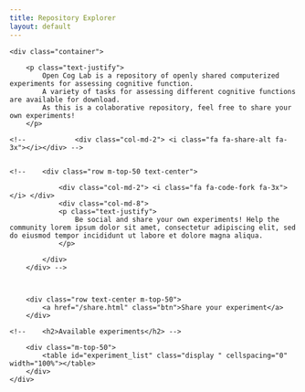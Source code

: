 ```yaml
---
title: Repository Explorer
layout: default
---
```

<script type="text/javascript">
    $(document).ready( function () {

    var dataset = [
    	['experiment_visualcheckboard', 'Visual Checkerboard', 'Cameron Craddock', 'VisionEgg', '???'],
    	['experiment_breathholding', 'Breath Holding', 'Cameron Craddock', 'VisionEgg', '???'],
    	['experiment_RTfMRIneurofeedback', 'RTfMRI Neurofeedback', 'Cameron Craddock', '???', '???'],
    	['experiment_moraldillema', 'Moral Dillema', 'Cameron Craddock', 'PsychoPy', '???'],
    	['experiment_msit', 'The Multi-Source Interference Task', 'Cameron Craddock ', 'PsychoPy', '???']
    ]


    var table = $('#experiment_list').DataTable({
    	'data': dataset,
    	'columns': [
    		{'title': 'id', 'visible': false},
    		{'title': 'Title'},
    		{'title': 'Author'},
    		{'title': 'Environment'},
    		{'title': 'Category'}
    	],
        searching: false,
        paging: false,
        ordering:  true,
        info: false
    });

    $('#experiment_list tbody').on( 'click', 'tr', function () {

    	var experiment_id = table.row( this ).data()[0];


     	window.location.replace('/' + experiment_id + '.html');
    	window.location.href = '/' + experiment_id + '.html';
	} );

} );
</script>


<div class="section">

	<div class="container">
		
		<p class="text-justify">
			Open Cog Lab is a repository of openly shared computerized experiments for assessing cognitive function.
			A variety of tasks for assessing different cognitive functions are available for download.
			As this is a colaborative repository, feel free to share your own experiments!
		</p>

	<!-- 			<div class="col-md-2"> <i class="fa fa-share-alt fa-3x"></i></div> -->
			

	<!-- 	<div class="row m-top-50 text-center">
			
				<div class="col-md-2"> <i class="fa fa-code-fork fa-3x"></i> </div>
				<div class="col-md-8">
				<p class="text-justify">
					Be social and share your own experiments! Help the community lorem ipsum dolor sit amet, consectetur adipiscing elit, sed do eiusmod tempor incididunt ut labore et dolore magna aliqua.
				</p>
				
			</div>
		</div> -->



		<div class="row text-center m-top-50">
			<a href="/share.html" class="btn">Share your experiment</a>
		</div>

	<!-- 	<h2>Available experiments</h2> -->

		<div class="m-top-50">
			<table id="experiment_list" class="display " cellspacing="0" width="100%"></table>
		</div>
	</div>
</div>